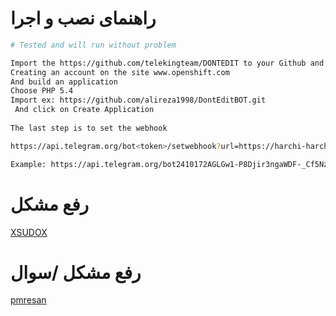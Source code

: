 # راهنمای نصب و اجرا

```sh
# Tested and will run without problem

Import the https://github.com/telekingteam/DONTEDIT to your Github and edit(line 3 token|line 4 userid)
Creating an account on the site www.openshift.com
And build an application
Choose PHP 5.4
Import ex: https://github.com/alireza1998/DontEditBOT.git
 And click on Create Application
 
The last step is to set the webhook

https://api.telegram.org/bot<token>/setwebhook?url=https://harchi-harchi.rhcloud.com/index.php

Example: https://api.telegram.org/bot2410172AGLGw1-P8Djir3ngaWDF-_Cf5Nzx-47Q/setwebhook?url=https://phpdontedit-MEHDI.rhcloud.com/index.php
```

# رفع مشکل 
[XSUDOX](https://telegram.me/cliapi)

# رفع مشکل /سوال 
[pmresan](https://telegram.me/XSUDOXBOT)
